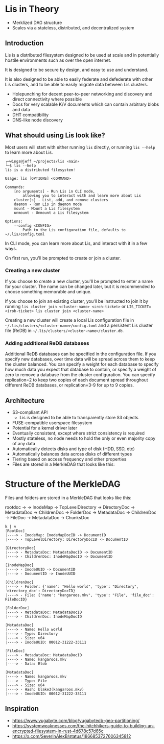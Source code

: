 # Lis in Theory
- Merklized DAG structure
- Scales via a stateless, distributed, and decentralized system

## Introduction
Lis is a distributed filesystem designed to be used
at scale and in potentially hostile environments such as over the open internet.

It is designed to be secure by design, and easy to use and understand.

It is also designed to be able to easily federate and defederate with
other Lis clusters, and to be able to easily migrate data between Lis clusters.

* Holepunching for decent peer-to-peer networking and discovery
  and direct connectivity where possible
* Docs for very scalable K/V documents which can contain arbitrary blobs and data
* DHT compatibility
* DNS-like node discovery

## What should using Lis look like?
Most users will start with either running `lis` directly, or running `lis --help` to learn more about Lis.
```
╭─wings@jeff ~/projects/lis ‹main›
╰─$ lis --help
lis is a distributed filesystem!

Usage: lis [OPTIONS] <COMMAND>

Commands:
    [no arguments] - Run Lis in CLI mode,
        allowing you to interact with and learn more about Lis
    cluster[s] - List, add, and remove clusters
    daemon - Run Lis in daemon mode
    mount - Mount a Lis filesystem
    unmount - Unmount a Lis filesystem

Options:
    --config <CONFIG>
        Path to the Lis configuration file, defaults to ~/.lis/config.toml
```

In CLI mode, you can learn more about Lis, and interact with it in a few ways.

On first run, you'll be prompted to create or join a cluster.

### Creating a new cluster

If you choose to create a new cluster, you'll be prompted to enter a name for your cluster.
The name can be changed later, but it is recommended to choose something memorable and unique.

If you choose to join an existing cluster, you'll be instructed to join it by running
`lis cluster join <cluster-name> <iroh-ticket>` or `LIS_TICKET=<iroh-ticket> lis cluster join <cluster-name>`

Creating a new cluster will create a local Lis configuration file in `~/.lis/clusters/<cluster-name>/config.toml` and a persistent Lis cluster file (ReDB) in `~/.lis/clusters/<cluster-name>/cluster.db`.

### Adding additional ReDB databases
Additional ReDB databases can be specified in the configuration file. If you specify new databases, over time data will be spread across them to keep the cluster balanced. You can specify a weight for each database to specify how much data you expect that database to contain, or specify a weight of zero to remove a database from the cluster configuration. You can specify replication=2 to keep two copies of each document spread throughout different ReDB databases, or replication=3-9 for up to 9 copies.

## Architecture
* S3-compliant API
    * Lis is designed to be able to transparently store S3 objects.
* FUSE-compatible userspace filesystem
* Potential for a kernel driver later
* Eventually consistent, except where strict consistency is required
* Mostly stateless, no node needs to hold the only or even majority copy of any data
* Automatically detects disks and type of disk (HDD, SSD, etc)
* Automatically balances data across disks of different types
* Tiering based on access frequency and other properties
* Files are stored in a MerkleDAG that looks like this:

# Structure of the MerkleDAG
Files and folders are stored in a MerkleDAG that looks like this:

rootdoc ->
  -> InodeMap
  -> TopLevelDirectory
    -> DirectoryDoc
      -> MetadataDoc
      -> ChildrenDoc
        -> FolderDoc
            -> MetadataDoc
            -> ChildrenDoc
        -> FileDoc
            -> MetadataDoc
            -> ChunksDoc
```
k | v
[RootDoc]
|----> - InodeMap: InodeMapDocID -> DocumentID
|----> - TopLevelDirectory: DirectoryDocID -> DocumentID

[DirectoryDoc]
|----> - MetadataDoc: MetadataDocID -> DocumentID
|----> - ChildrenDoc: InodeMapDocID -> DocumentID

[InodeMapDoc]
|----> - InodeUUID -> DocumentID
|----> - DocumentID -> InodeUUID

[ChildrenDoc]
|----> - Folder: {'name': "Hello world", 'type': "Directory", 'directory_doc': DirectoryDocID}
|----> - File: {'name': "kangaroos.mkv", 'type': "File", 'file_doc': FileDocID}

[FolderDoc]
|----> - MetadataDoc: MetadataDocID
|----> - ChildrenDoc: InodeMapDocID

[MetadataDoc]
|----> - Name: Hello world
|----> - Type: Directory
|----> - Size: u64
|----> - InodeUUID: 00012-31222-33111

[FileDoc]
|----> - MetadataDoc: MetadataDocID
|----> - Name: kangaroos.mkv
|----> - Data: Blob

[MetadataDoc]
|----> - Name: kangaroos.mkv
|----> - Type: File
|----> - Size: u64
|----> - Hash: blake3(kangaroos.mkv)
|----> - InodeUUID: 00012-31222-33111
```

## Inspiration
* https://www.yugabyte.com/blog/yugabytedb-geo-partitioning/
* https://systemweaknesses.com/the-hitchhikers-guide-to-building-an-encrypted-filesystem-in-rust-4d678c57d65c
* https://x.com/SeverinAlexB/status/1866853727606345812
